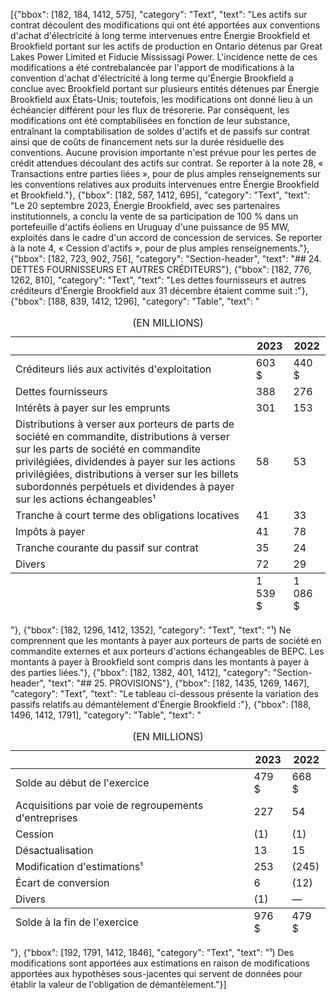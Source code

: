 [{"bbox": [182, 184, 1412, 575], "category": "Text", "text": "Les actifs sur contrat découlent des modifications qui ont été apportées aux conventions d'achat d'électricité à long terme intervenues entre Énergie Brookfield et Brookfield portant sur les actifs de production en Ontario détenus par Great Lakes Power Limited et Fiducie Mississagi Power. L'incidence nette de ces modifications a été contrebalancée par l'apport de modifications à la convention d'achat d'électricité à long terme qu'Énergie Brookfield a conclue avec Brookfield portant sur plusieurs entités détenues par Énergie Brookfield aux États-Unis; toutefois, les modifications ont donné lieu à un échéancier différent pour les flux de trésorerie. Par conséquent, les modifications ont été comptabilisées en fonction de leur substance, entraînant la comptabilisation de soldes d'actifs et de passifs sur contrat ainsi que de coûts de financement nets sur la durée résiduelle des conventions. Aucune provision importante n'est prévue pour les pertes de crédit attendues découlant des actifs sur contrat. Se reporter à la note 28, « Transactions entre parties liées », pour de plus amples renseignements sur les conventions relatives aux produits intervenues entre Énergie Brookfield et Brookfield."}, {"bbox": [182, 587, 1412, 695], "category": "Text", "text": "Le 20 septembre 2023, Énergie Brookfield, avec ses partenaires institutionnels, a conclu la vente de sa participation de 100 % dans un portefeuille d'actifs éoliens en Uruguay d'une puissance de 95 MW, exploités dans le cadre d'un accord de concession de services. Se reporter à la note 4, « Cession d'actifs », pour de plus amples renseignements."}, {"bbox": [182, 723, 902, 756], "category": "Section-header", "text": "## 24. DETTES FOURNISSEURS ET AUTRES CRÉDITEURS"}, {"bbox": [182, 776, 1262, 810], "category": "Text", "text": "Les dettes fournisseurs et autres créditeurs d'Énergie Brookfield aux 31 décembre étaient comme suit :"}, {"bbox": [188, 839, 1412, 1296], "category": "Table", "text": "<table><caption>(EN MILLIONS)</caption><thead><tr><th></th><th>2023</th><th>2022</th></tr></thead><tbody><tr><td>Créditeurs liés aux activités d'exploitation</td><td>603 $</td><td>440 $</td></tr><tr><td>Dettes fournisseurs</td><td>388</td><td>276</td></tr><tr><td>Intérêts à payer sur les emprunts</td><td>301</td><td>153</td></tr><tr><td>Distributions à verser aux porteurs de parts de société en commandite, distributions à verser sur les parts de société en commandite privilégiées, dividendes à payer sur les actions privilégiées, distributions à verser sur les billets subordonnés perpétuels et dividendes à payer sur les actions échangeables¹</td><td>58</td><td>53</td></tr><tr><td>Tranche à court terme des obligations locatives</td><td>41</td><td>33</td></tr><tr><td>Impôts à payer</td><td>41</td><td>78</td></tr><tr><td>Tranche courante du passif sur contrat</td><td>35</td><td>24</td></tr><tr><td>Divers</td><td>72</td><td>29</td></tr></tbody><tfoot><tr><td></td><td>1 539 $</td><td>1 086 $</td></tr></tfoot></table>"}, {"bbox": [182, 1296, 1412, 1352], "category": "Text", "text": "¹) Ne comprennent que les montants à payer aux porteurs de parts de société en commandite externes et aux porteurs d'actions échangeables de BEPC. Les montants à payer à Brookfield sont compris dans les montants à payer à des parties liées."}, {"bbox": [182, 1382, 401, 1412], "category": "Section-header", "text": "## 25. PROVISIONS"}, {"bbox": [182, 1435, 1269, 1467], "category": "Text", "text": "Le tableau ci-dessous présente la variation des passifs relatifs au démantèlement d'Énergie Brookfield :"}, {"bbox": [188, 1496, 1412, 1791], "category": "Table", "text": "<table><caption>(EN MILLIONS)</caption><thead><tr><th></th><th>2023</th><th>2022</th></tr></thead><tbody><tr><td>Solde au début de l'exercice</td><td>479 $</td><td>668 $</td></tr><tr><td>Acquisitions par voie de regroupements d'entreprises</td><td>227</td><td>54</td></tr><tr><td>Cession</td><td>(1)</td><td>(1)</td></tr><tr><td>Désactualisation</td><td>13</td><td>15</td></tr><tr><td>Modification d'estimations¹</td><td>253</td><td>(245)</td></tr><tr><td>Écart de conversion</td><td>6</td><td>(12)</td></tr><tr><td>Divers</td><td>(1)</td><td>—</td></tr></tbody><tfoot><tr><td>Solde à la fin de l'exercice</td><td>976 $</td><td>479 $</td></tr></tfoot></table>"}, {"bbox": [192, 1791, 1412, 1846], "category": "Text", "text": "¹) Des modifications sont apportées aux estimations en raison de modifications apportées aux hypothèses sous-jacentes qui servent de données pour établir la valeur de l'obligation de démantèlement."}]